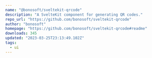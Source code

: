 ```yaml
---
name: "@bonosoft/sveltekit-qrcode"
description: "A SvelteKit component for generating QR codes."
repo_url: "https://github.com/bonosoft/sveltekit-qrcode"
author: "bonosoft"
homepage: "https://github.com/bonosoft/sveltekit-qrcode#readme"
downloads: 345
updated: "2023-03-25T23:13:49.102Z"
tags: 
  - ui
---
```

